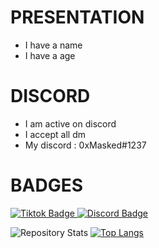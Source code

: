 
# PRESENTATION
- I have a name
- I have a age

# DISCORD
- I am active on discord
- I accept all dm
- My discord : 0xMasked#1237

# BADGES

<a href="https://www.tiktok.com/@shadow_osint">
<img src="https://img.shields.io/badge/Tiktok-blue?style=for-the-badge&logo=Tiktok&logoColor=white" alt="Tiktok Badge"/>
</a>
<a href="https://discordapp.com/users/823981303950606357">
<img src="https://img.shields.io/badge/Discord-black?style=for-the-badge&logo=Discord&logoColor=purple" alt="Discord Badge"/>
</a>
  
![Repository Stats](https://github-readme-stats.vercel.app/api?username=masked-github&show_icons=true)
[![Top Langs](https://github-readme-stats.vercel.app/api/top-langs/?username=masked-github&layout=compact)](https://github.com/masked-github/github-readme-stats)
